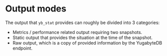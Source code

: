 # Output modes

The output that `yb_stat` provides can roughly be divided into 3 categories:
- Metrics / performance related output requiring two snapshots.
- Static output that provides the situation at the time of the snapshot.
- Raw output, which is a copy of provided information by the YugabyteDB endpoint.
